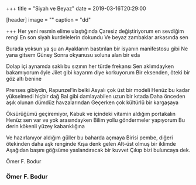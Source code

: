 +++
title = "Siyah ve Beyaz"
date = 2019-03-16T20:29:00


[header]
image = ""
caption = "dd"

+++
Her yeni resmin elime ulaştığında 
Çaresiz değiştiriyorum en sevdiğim rengi
En son siyah kurdelelerin dokundu
Ve beyaz zambaklar arkasında sen

Burada yoksun ya şu an
Ayaklarım bastırılan bir isyanın manifestosu gibi
Ne yana gitsem Güney
Sonra okyanusu soluna alan bir eda

Dolap içi aynamda saklı bu sızının her türde frekansı
Sen aklımdayken bakamıyorum öyle
Jilet gibi kayarım diye korkuyorum
Bir eksenden, öteki bir göz altı benine

Prenses gibiydin, Rapunzel’in belki Asyalı çok üst bir modeli
Henüz bu kadar yükselmedi hiçbir dağ
Bal gibi damlayabilen uzun bir kıtada
Daha önceden aşık olunan dümdüz havzalarından 
Geçerken çok kültürlü bir kargaşaya
 
Öksürüğümü geçiremiyor,
Kabuk ve içindeki vitamin aldığım portakalın 
Henüz sen var ve yok arasındayken
Bilim yollu göndermeler yapıyorum
Bu derin kökenli yüzey kabarıklığına

Ve hazırlanıyor aldığım güller bu baharda açmaya
Birisi pembe, diğeri ötekinden daha aşk renginde
Kışa denk gelen
Alt-üst olmuş bir iklimde
Aşağıdan başını göğsüme yaslandıracak bir kuvvet
Çıkıp bizi buluncaya dek.

Ömer F. Bodur

### Ömer F. Bodur